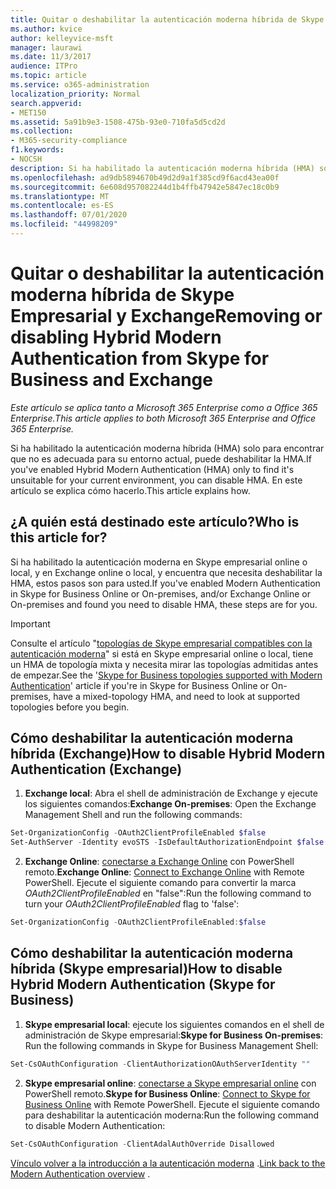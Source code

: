 ```yaml
---
title: Quitar o deshabilitar la autenticación moderna híbrida de Skype Empresarial y Exchange
ms.author: kvice
author: kelleyvice-msft
manager: laurawi
ms.date: 11/3/2017
audience: ITPro
ms.topic: article
ms.service: o365-administration
localization_priority: Normal
search.appverid:
- MET150
ms.assetid: 5a91b9e3-1508-475b-93e0-710fa5d5cd2d
ms.collection:
- M365-security-compliance
f1.keywords:
- NOCSH
description: Si ha habilitado la autenticación moderna híbrida (HMA) solo para encontrar que no es adecuada para su entorno actual, puede deshabilitar la HMA. En este artículo se explica cómo hacerlo.
ms.openlocfilehash: ad9db5894670b49d2d9a1f385cd9f6acd43ea00f
ms.sourcegitcommit: 6e608d957082244d1b4ffb47942e5847ec18c0b9
ms.translationtype: MT
ms.contentlocale: es-ES
ms.lasthandoff: 07/01/2020
ms.locfileid: "44998209"
---
```

# <a name="removing-or-disabling-hybrid-modern-authentication-from-skype-for-business-and-exchange"></a><span data-ttu-id="1f1ae-104">Quitar o deshabilitar la autenticación moderna híbrida de Skype Empresarial y Exchange</span><span class="sxs-lookup"><span data-stu-id="1f1ae-104">Removing or disabling Hybrid Modern Authentication from Skype for Business and Exchange</span></span>

<span data-ttu-id="1f1ae-105">*Este artículo se aplica tanto a Microsoft 365 Enterprise como a Office 365 Enterprise.*</span><span class="sxs-lookup"><span data-stu-id="1f1ae-105">*This article applies to both Microsoft 365 Enterprise and Office 365 Enterprise.*</span></span>

<span data-ttu-id="1f1ae-106">Si ha habilitado la autenticación moderna híbrida (HMA) solo para encontrar que no es adecuada para su entorno actual, puede deshabilitar la HMA.</span><span class="sxs-lookup"><span data-stu-id="1f1ae-106">If you've enabled Hybrid Modern Authentication (HMA) only to find it's unsuitable for your current environment, you can disable HMA.</span></span> <span data-ttu-id="1f1ae-107">En este artículo se explica cómo hacerlo.</span><span class="sxs-lookup"><span data-stu-id="1f1ae-107">This article explains how.</span></span>
  
## <a name="who-is-this-article-for"></a><span data-ttu-id="1f1ae-108">¿A quién está destinado este artículo?</span><span class="sxs-lookup"><span data-stu-id="1f1ae-108">Who is this article for?</span></span>

<span data-ttu-id="1f1ae-109">Si ha habilitado la autenticación moderna en Skype empresarial online o local, y en Exchange online o local, y encuentra que necesita deshabilitar la HMA, estos pasos son para usted.</span><span class="sxs-lookup"><span data-stu-id="1f1ae-109">If you've enabled Modern Authentication in Skype for Business Online or On-premises, and/or Exchange Online or On-premises and found you need to disable HMA, these steps are for you.</span></span>

> [!IMPORTANT]
> <span data-ttu-id="1f1ae-110">Consulte el artículo "[topologías de Skype empresarial compatibles con la autenticación moderna](https://technet.microsoft.com/library/mt803262.aspx)" si está en Skype empresarial online o local, tiene un HMA de topología mixta y necesita mirar las topologías admitidas antes de empezar.</span><span class="sxs-lookup"><span data-stu-id="1f1ae-110">See the '[Skype for Business topologies supported with Modern Authentication](https://technet.microsoft.com/library/mt803262.aspx)' article if you're in Skype for Business Online or On-premises, have a mixed-topology HMA, and need to look at supported topologies before you begin.</span></span>
  
## <a name="how-to-disable-hybrid-modern-authentication-exchange"></a><span data-ttu-id="1f1ae-111">Cómo deshabilitar la autenticación moderna híbrida (Exchange)</span><span class="sxs-lookup"><span data-stu-id="1f1ae-111">How to disable Hybrid Modern Authentication (Exchange)</span></span>

1. <span data-ttu-id="1f1ae-112">**Exchange local**: Abra el shell de administración de Exchange y ejecute los siguientes comandos:</span><span class="sxs-lookup"><span data-stu-id="1f1ae-112">**Exchange On-premises**: Open the Exchange Management Shell and run the following commands:</span></span> 

```powershell
Set-OrganizationConfig -OAuth2ClientProfileEnabled $false
Set-AuthServer -Identity evoSTS -IsDefaultAuthorizationEndpoint $false
```

2. <span data-ttu-id="1f1ae-113">**Exchange Online**: [conectarse a Exchange Online](https://docs.microsoft.com/powershell/exchange/exchange-online/connect-to-exchange-online-powershell/connect-to-exchange-online-powershell) con PowerShell remoto.</span><span class="sxs-lookup"><span data-stu-id="1f1ae-113">**Exchange Online**: [Connect to Exchange Online](https://docs.microsoft.com/powershell/exchange/exchange-online/connect-to-exchange-online-powershell/connect-to-exchange-online-powershell) with Remote PowerShell.</span></span> <span data-ttu-id="1f1ae-114">Ejecute el siguiente comando para convertir la marca *OAuth2ClientProfileEnabled* en "false":</span><span class="sxs-lookup"><span data-stu-id="1f1ae-114">Run the following command to turn your  *OAuth2ClientProfileEnabled*  flag to 'false':</span></span>

```powershell    
Set-OrganizationConfig -OAuth2ClientProfileEnabled:$false
```
    
## <a name="how-to-disable-hybrid-modern-authentication-skype-for-business"></a><span data-ttu-id="1f1ae-115">Cómo deshabilitar la autenticación moderna híbrida (Skype empresarial)</span><span class="sxs-lookup"><span data-stu-id="1f1ae-115">How to disable Hybrid Modern Authentication (Skype for Business)</span></span>

1. <span data-ttu-id="1f1ae-116">**Skype empresarial local**: ejecute los siguientes comandos en el shell de administración de Skype empresarial:</span><span class="sxs-lookup"><span data-stu-id="1f1ae-116">**Skype for Business On-premises**: Run the following commands in Skype for Business Management Shell:</span></span>

```powershell
Set-CsOAuthConfiguration -ClientAuthorizationOAuthServerIdentity ""
```

2. <span data-ttu-id="1f1ae-117">**Skype empresarial online**: [conectarse a Skype empresarial online](https://docs.microsoft.com/office365/enterprise/powershell/manage-skype-for-business-online-with-office-365-powershell) con PowerShell remoto.</span><span class="sxs-lookup"><span data-stu-id="1f1ae-117">**Skype for Business Online**: [Connect to Skype for Business Online](https://docs.microsoft.com/office365/enterprise/powershell/manage-skype-for-business-online-with-office-365-powershell) with Remote PowerShell.</span></span> <span data-ttu-id="1f1ae-118">Ejecute el siguiente comando para deshabilitar la autenticación moderna:</span><span class="sxs-lookup"><span data-stu-id="1f1ae-118">Run the following command to disable Modern Authentication:</span></span>

```powershell    
Set-CsOAuthConfiguration -ClientAdalAuthOverride Disallowed
```

<span data-ttu-id="1f1ae-119">[Vínculo volver a la introducción a la autenticación moderna](hybrid-modern-auth-overview.md) .</span><span class="sxs-lookup"><span data-stu-id="1f1ae-119">[Link back to the Modern Authentication overview](hybrid-modern-auth-overview.md) .</span></span> 
  

